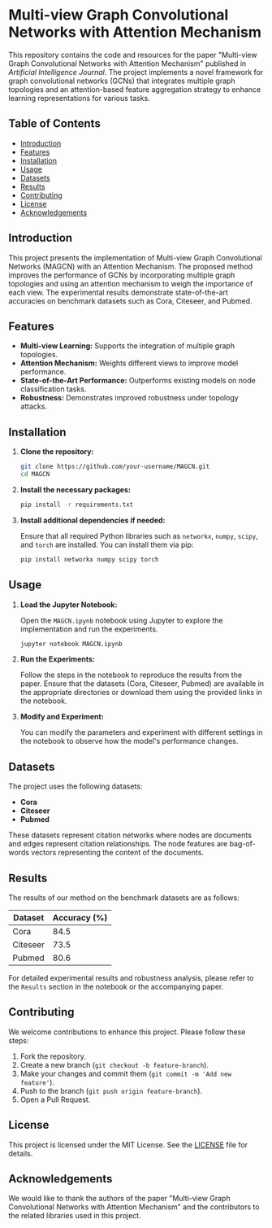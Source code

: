 # Multi-view Graph Convolutional Networks with Attention Mechanism

This repository contains the code and resources for the paper "Multi-view Graph Convolutional Networks with Attention Mechanism" published in _Artificial Intelligence Journal_. The project implements a novel framework for graph convolutional networks (GCNs) that integrates multiple graph topologies and an attention-based feature aggregation strategy to enhance learning representations for various tasks.

## Table of Contents

- [Introduction](#introduction)
- [Features](#features)
- [Installation](#installation)
- [Usage](#usage)
- [Datasets](#datasets)
- [Results](#results)
- [Contributing](#contributing)
- [License](#license)
- [Acknowledgements](#acknowledgements)

## Introduction

This project presents the implementation of Multi-view Graph Convolutional Networks (MAGCN) with an Attention Mechanism. The proposed method improves the performance of GCNs by incorporating multiple graph topologies and using an attention mechanism to weigh the importance of each view. The experimental results demonstrate state-of-the-art accuracies on benchmark datasets such as Cora, Citeseer, and Pubmed.

## Features

- **Multi-view Learning:** Supports the integration of multiple graph topologies.
- **Attention Mechanism:** Weights different views to improve model performance.
- **State-of-the-Art Performance:** Outperforms existing models on node classification tasks.
- **Robustness:** Demonstrates improved robustness under topology attacks.

## Installation

1. **Clone the repository:**

   ```bash
   git clone https://github.com/your-username/MAGCN.git
   cd MAGCN
   ```

2. **Install the necessary packages:**

   ```bash
   pip install -r requirements.txt
   ```

3. **Install additional dependencies if needed:**

   Ensure that all required Python libraries such as `networkx`, `numpy`, `scipy`, and `torch` are installed. You can install them via pip:

   ```bash
   pip install networkx numpy scipy torch
   ```

## Usage

1. **Load the Jupyter Notebook:**

   Open the `MAGCN.ipynb` notebook using Jupyter to explore the implementation and run the experiments.

   ```bash
   jupyter notebook MAGCN.ipynb
   ```

2. **Run the Experiments:**

   Follow the steps in the notebook to reproduce the results from the paper. Ensure that the datasets (Cora, Citeseer, Pubmed) are available in the appropriate directories or download them using the provided links in the notebook.

3. **Modify and Experiment:**

   You can modify the parameters and experiment with different settings in the notebook to observe how the model's performance changes.

## Datasets

The project uses the following datasets:

- **Cora**
- **Citeseer**
- **Pubmed**

These datasets represent citation networks where nodes are documents and edges represent citation relationships. The node features are bag-of-words vectors representing the content of the documents.

## Results

The results of our method on the benchmark datasets are as follows:

| Dataset  | Accuracy (%) |
| -------- | ------------ |
| Cora     | 84.5         |
| Citeseer | 73.5         |
| Pubmed   | 80.6         |

For detailed experimental results and robustness analysis, please refer to the `Results` section in the notebook or the accompanying paper.

## Contributing

We welcome contributions to enhance this project. Please follow these steps:

1. Fork the repository.
2. Create a new branch (`git checkout -b feature-branch`).
3. Make your changes and commit them (`git commit -m 'Add new feature'`).
4. Push to the branch (`git push origin feature-branch`).
5. Open a Pull Request.

## License

This project is licensed under the MIT License. See the [LICENSE](LICENSE) file for details.

## Acknowledgements

We would like to thank the authors of the paper "Multi-view Graph Convolutional Networks with Attention Mechanism" and the contributors to the related libraries used in this project.
